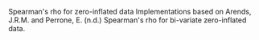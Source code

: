 Spearman's rho for zero-inflated data
Implementations based on Arends, J.R.M. and Perrone, E. (n.d.) Spearman's rho for bi-variate zero-inflated data.
